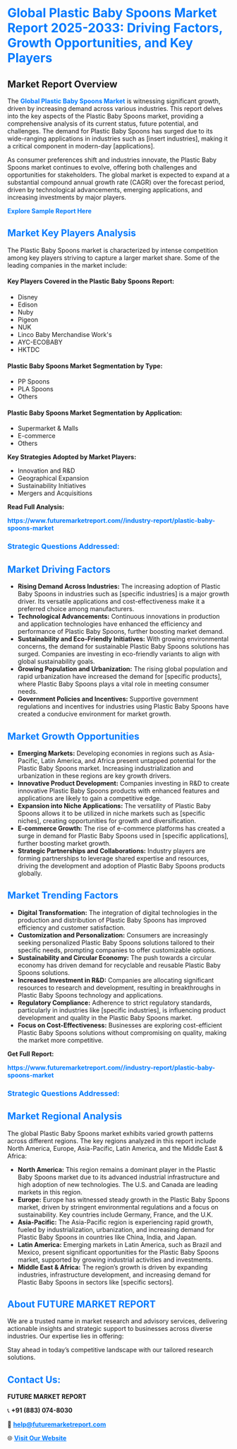 <h1 style="color: #007BFF;">Global Plastic Baby Spoons Market Report 2025-2033: Driving Factors, Growth Opportunities, and Key Players</h1>

<section id="overview">
<h2>Market Report Overview</h2>
<p>The <a href="https://www.futuremarketreport.com//industry-report/plastic-baby-spoons-market" style="color: #007BFF; text-decoration: none;"><strong>Global Plastic Baby Spoons Market</strong></a> is witnessing significant growth, driven by increasing demand across various industries. This report delves into the key aspects of the Plastic Baby Spoons market, providing a comprehensive analysis of its current status, future potential, and challenges. The demand for Plastic Baby Spoons has surged due to its wide-ranging applications in industries such as [insert industries], making it a critical component in modern-day [applications].</p>
<p>As consumer preferences shift and industries innovate, the Plastic Baby Spoons market continues to evolve, offering both challenges and opportunities for stakeholders. The global market is expected to expand at a substantial compound annual growth rate (CAGR) over the forecast period, driven by technological advancements, emerging applications, and increasing investments by major players.</p>
</section>

<section id="overview">
<p><a href="https://www.futuremarketreport.com//request-sample/reportId=48387" style="color: #007BFF; text-decoration: none;"><strong>Explore Sample Report Here</strong></a></p>
</section>

<section id="key-players">
<h2 style="color: #007BFF;">Market Key Players Analysis</h2>
<p>The Plastic Baby Spoons market is characterized by intense competition among key players striving to capture a larger market share. Some of the leading companies in the market include:</p>
<h4>Key Players Covered in the Plastic Baby Spoons Report:</h4>
<ul><li>Disney</li><li>Edison</li><li>Nuby</li><li>Pigeon</li><li>NUK</li><li>Linco Baby Merchandise Work&#039;s</li><li>AYC-ECOBABY</li><li>HKTDC</li></ul>
<h4>Plastic Baby Spoons Market Segmentation by Type:</h4>
<ul><li>PP Spoons</li><li>PLA Spoons</li><li>Others</li></ul>

<h4>Plastic Baby Spoons Market Segmentation by Application:</h4>
<ul><li>Supermarket &amp; Malls</li><li>E-commerce</li><li>Others</li></ul>
<p><strong>Key Strategies Adopted by Market Players:</strong></p>
<ul>
<li>Innovation and R&D</li>
<li>Geographical Expansion</li>
<li>Sustainability Initiatives</li>
<li>Mergers and Acquisitions</li>
</ul>
</section>

<section>
<p><strong>Read Full Analysis: </strong></p><a href="https://www.futuremarketreport.com//industry-report/plastic-baby-spoons-market" style="color: #007BFF; text-decoration: none;"><strong>https://www.futuremarketreport.com//industry-report/plastic-baby-spoons-market</strong></a>
<h3 style="color: #007BFF;">Strategic Questions Addressed:</h3>
</section>

<section id="driving-factors">
<h2 style="color: #007BFF;">Market Driving Factors</h2>
<ul>
<li><strong>Rising Demand Across Industries:</strong> The increasing adoption of Plastic Baby Spoons in industries such as [specific industries] is a major growth driver. Its versatile applications and cost-effectiveness make it a preferred choice among manufacturers.</li>
<li><strong>Technological Advancements:</strong> Continuous innovations in production and application technologies have enhanced the efficiency and performance of Plastic Baby Spoons, further boosting market demand.</li>
<li><strong>Sustainability and Eco-Friendly Initiatives:</strong> With growing environmental concerns, the demand for sustainable Plastic Baby Spoons solutions has surged. Companies are investing in eco-friendly variants to align with global sustainability goals.</li>
<li><strong>Growing Population and Urbanization:</strong> The rising global population and rapid urbanization have increased the demand for [specific products], where Plastic Baby Spoons plays a vital role in meeting consumer needs.</li>
<li><strong>Government Policies and Incentives:</strong> Supportive government regulations and incentives for industries using Plastic Baby Spoons have created a conducive environment for market growth.</li>
</ul>
</section>

<section id="growth-opportunities">
<h2 style="color: #007BFF;">Market Growth Opportunities</h2>
<ul>
<li><strong>Emerging Markets:</strong> Developing economies in regions such as Asia-Pacific, Latin America, and Africa present untapped potential for the Plastic Baby Spoons market. Increasing industrialization and urbanization in these regions are key growth drivers.</li>
<li><strong>Innovative Product Development:</strong> Companies investing in R&D to create innovative Plastic Baby Spoons products with enhanced features and applications are likely to gain a competitive edge.</li>
<li><strong>Expansion into Niche Applications:</strong> The versatility of Plastic Baby Spoons allows it to be utilized in niche markets such as [specific niches], creating opportunities for growth and diversification.</li>
<li><strong>E-commerce Growth:</strong> The rise of e-commerce platforms has created a surge in demand for Plastic Baby Spoons used in [specific applications], further boosting market growth.</li>
<li><strong>Strategic Partnerships and Collaborations:</strong> Industry players are forming partnerships to leverage shared expertise and resources, driving the development and adoption of Plastic Baby Spoons products globally.</li>
</ul>
</section>

<section id="trending-factors">
<h2 style="color: #007BFF;">Market Trending Factors</h2>
<ul>
<li><strong>Digital Transformation:</strong> The integration of digital technologies in the production and distribution of Plastic Baby Spoons has improved efficiency and customer satisfaction.</li>
<li><strong>Customization and Personalization:</strong> Consumers are increasingly seeking personalized Plastic Baby Spoons solutions tailored to their specific needs, prompting companies to offer customizable options.</li>
<li><strong>Sustainability and Circular Economy:</strong> The push towards a circular economy has driven demand for recyclable and reusable Plastic Baby Spoons solutions.</li>
<li><strong>Increased Investment in R&D:</strong> Companies are allocating significant resources to research and development, resulting in breakthroughs in Plastic Baby Spoons technology and applications.</li>
<li><strong>Regulatory Compliance:</strong> Adherence to strict regulatory standards, particularly in industries like [specific industries], is influencing product development and quality in the Plastic Baby Spoons market.</li>
<li><strong>Focus on Cost-Effectiveness:</strong> Businesses are exploring cost-efficient Plastic Baby Spoons solutions without compromising on quality, making the market more competitive.</li>
</ul>
</section>

<section>
<p><strong>Get Full Report: </strong></p><a href="https://www.futuremarketreport.com//industry-report/plastic-baby-spoons-market" style="color: #007BFF; text-decoration: none;"><strong>https://www.futuremarketreport.com//industry-report/plastic-baby-spoons-market</strong></a>
<h3 style="color: #007BFF;">Strategic Questions Addressed:</h3>
</section>


<section id="regional-analysis">
<h2 style="color: #007BFF;">Market Regional Analysis</h2>
<p>The global Plastic Baby Spoons market exhibits varied growth patterns across different regions. The key regions analyzed in this report include North America, Europe, Asia-Pacific, Latin America, and the Middle East & Africa:</p>
<ul>
<li><strong>North America:</strong> This region remains a dominant player in the Plastic Baby Spoons market due to its advanced industrial infrastructure and high adoption of new technologies. The U.S. and Canada are leading markets in this region.</li>
<li><strong>Europe:</strong> Europe has witnessed steady growth in the Plastic Baby Spoons market, driven by stringent environmental regulations and a focus on sustainability. Key countries include Germany, France, and the U.K.</li>
<li><strong>Asia-Pacific:</strong> The Asia-Pacific region is experiencing rapid growth, fueled by industrialization, urbanization, and increasing demand for Plastic Baby Spoons in countries like China, India, and Japan.</li>
<li><strong>Latin America:</strong> Emerging markets in Latin America, such as Brazil and Mexico, present significant opportunities for the Plastic Baby Spoons market, supported by growing industrial activities and investments.</li>
<li><strong>Middle East & Africa:</strong> The region’s growth is driven by expanding industries, infrastructure development, and increasing demand for Plastic Baby Spoons in sectors like [specific sectors].</li>
</ul>
</section>

<footer>
<h2 style="color: #007BFF;">About FUTURE MARKET REPORT</h2>
<p>We are a trusted name in market research and advisory services, delivering actionable insights and strategic support to businesses across diverse industries. Our expertise lies in offering:</p>

<p>Stay ahead in today’s competitive landscape with our tailored research solutions.</p>

<h2 style="color: #007BFF;">Contact Us:</h2>
<p><strong>FUTURE MARKET REPORT</strong></p>
<p>📞 <strong>+91 (883) 074-8030</strong></p>
<p>📧 <strong><a href="mailto:help@futuremarketreport.com" style="color: #007BFF;">help@futuremarketreport.com</a></strong></p>
<p>🌐 <strong><a href="https://www.futuremarketreport.com/" style="color: #007BFF;">Visit Our Website</a></strong></p>
</footer>